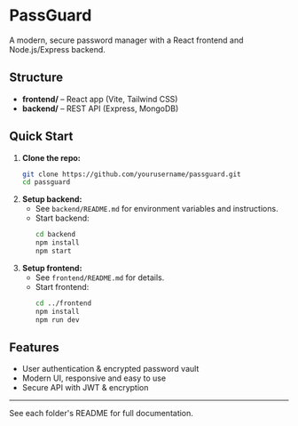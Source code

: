 # PassGuard

A modern, secure password manager with a React frontend and Node.js/Express backend.

## Structure
- **frontend/** – React app (Vite, Tailwind CSS)
- **backend/** – REST API (Express, MongoDB)

## Quick Start

1. **Clone the repo:**
   ```sh
   git clone https://github.com/yourusername/passguard.git
   cd passguard
   ```
2. **Setup backend:**
   - See `backend/README.md` for environment variables and instructions.
   - Start backend:
     ```sh
     cd backend
     npm install
     npm start
     ```
3. **Setup frontend:**
   - See `frontend/README.md` for details.
   - Start frontend:
     ```sh
     cd ../frontend
     npm install
     npm run dev
     ```

## Features
- User authentication & encrypted password vault
- Modern UI, responsive and easy to use
- Secure API with JWT & encryption

---
See each folder's README for full documentation.
